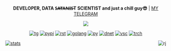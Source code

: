 <p style="text-align: center" align="center">
  <strong>DEVELOPER, DATA S̶A̶T̶A̶N̶I̶S̶T SCIENTIST and just a chill guy😎</strong> | <a href="https://t.me/arttttx">MY TELEGRAM</a>
</p>

<p align="center">
  <img src="https://github.com/arttttx/arttttx/raw/main/imgs/github-profile.gif" />
</p>
<p align="center">
  <a href="https://t.me/arttttx"><img src="https://img.shields.io/badge/Telegram-26A5E4.svg?style=for-the-badge&amp;logo=Telegram&amp;logoColor=white" alt="tg"></a>
  <a href="#"><img src="https://img.shields.io/badge/PyPI-3775A9.svg?style=for-the-badge&amp;logo=PyPI&amp;logoColor=white" alt="pypi"></a>
  <a href="#"><img src="https://img.shields.io/badge/Rust-000000.svg?style=for-the-badge&amp;logo=Rust&amp;logoColor=white" alt="rst"></a>
  <a href="#"><img src="https://img.shields.io/badge/Golang-29BEB0.svg?style=for-the-badge&amp;logo=Go&amp;logoColor=white" alt="golang"></a>
  <a href="#"><img src="https://img.shields.io/badge/Python-3776AB.svg?style=for-the-badge&amp;logo=Python&amp;logoColor=white" alt="py"></a>
  <a href="#"><img src="https://img.shields.io/badge/.NET-512BD4.svg?style=for-the-badge&amp;logo=dotnet&amp;logoColor=white" alt="dnet"></a>
  <a href="#"><img src="https://img.shields.io/badge/Visual%20Studio%20Code-007ACC.svg?style=for-the-badge&amp;logo=Visual-Studio-Code&amp;logoColor=white" alt="vsc"></a>
  <a href="#"><img src="https://img.shields.io/badge/PyTorch-EE4C2C?style=for-the-badge&logo=pytorch&logoColor=white" alt="trch"></a>
</p>

<div> 
  <a href="#"><img src="https://github-readme-stats.vercel.app/api?username=arttttx&show_icons=true&theme=transparent&hide_title=true&hide_border=true&line_height=19&card_width=350" alt="stats"></a>
  <a href="#"><img align="right" src="https://github-readme-stats.vercel.app/api/top-langs/?username=arttttx&theme=transparent&hide_border=true&layout=compact&card_width=350" alt="rj"></a>
</div>
